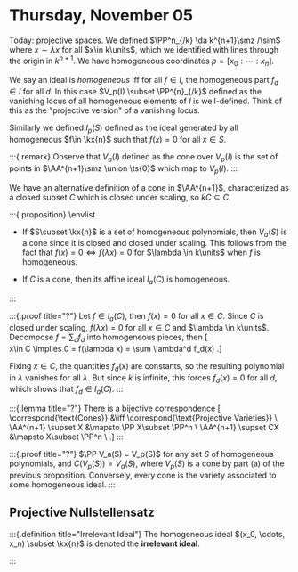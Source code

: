 # Thursday, November 05

Today: projective spaces.
We defined $\PP^n_{/k} \da k^{n+1}\smz /\sim$ where $x\sim \lambda x$ for all $x\in k\units$, which we identified with lines through the origin in $k^{n+1}$.
We have homogeneous coordinates $p = [x_0: \cdots : x_n]$.

We say an ideal is *homogeneous* iff for all $f\in I$, the homogeneous part $f_d\in I$ for all $d$.
In this case $V_p(I) \subset \PP^{n}_{/k}$ defined as the vanishing locus of all homogeneous elements of $I$ is well-defined.
Think of this as the "projective version" of a vanishing locus.

Similarly we defined $I_p(S)$ defined as the ideal generated by all homogeneous $f\in \kx{n}$ such that $f(x) = 0$ for all $x\in S$.

:::{.remark}
Observe that $V_a(I)$ defined as the cone over $V_p(I)$ is the set of points in $\AA^{n+1}\smz \union \ts{0}$ which map to $V_p(I)$.
:::

We have an alternative definition of a cone in $\AA^{n+1}$, characterized as a closed subset $C$ which is closed under scaling, so $kC\subseteq C$.

:::{.proposition}
\envlist

- If $S\subset \kx{n}$ is a set of homogeneous polynomials, then $V_a(S)$ is a cone since it is closed and closed under scaling.
  This follows from the fact that $f(x) = 0 \iff f(\lambda x) = 0$ for $\lambda \in k\units$ when $f$ is homogeneous.

- If $C$ is a cone, then its affine ideal $I_a(C)$ is homogeneous.

:::

:::{.proof title="?"}
Let $f\in I_a(C)$, then $f(x) = 0$ for all $x\in C$.
Since $C$ is closed under scaling, $f(\lambda x) = 0$ for all $x\in C$ and $\lambda \in k\units$.
Decompose $f = \sum_d f_d$ into homogeneous pieces, then 
\[  
x\in C \implies 0 = f(\lambda x) = \sum \lambda^d f_d(x) 
.\]

Fixing $x\in C$, the quantities $f_d(x)$ are constants, so the resulting polynomial in $\lambda$ vanishes for all $\lambda$.
But since $k$ is infinite, this forces $f_d(x) = 0$ for all $d$, which shows that $f_d \in I_a(C)$.
:::

:::{.lemma title="?"}
There is a bijective correspondence
\[  
\correspond{\text{Cones}} &\iff \correspond{\text{Projective Varieties}} \\
\AA^{n+1} \supset X &\mapsto \PP X\subset \PP^n \\
\AA^{n+1} \supset CX &\mapsto X\subset \PP^n \\
.\]
:::

:::{.proof title="?"}
$\PP V_a(S) = V_p(S)$ for any set $S$ of homogeneous polynomials, and $C(V_p(S)) = V_a(S)$, where $V_p(S)$ is a cone by part (a) of the previous proposition.
Conversely, every cone is the variety associated to some homogeneous ideal.
:::

## Projective Nullstellensatz

:::{.definition title="Irrelevant Ideal"}
The homogeneous ideal $(x_0, \cdots, x_n) \subset \kx{n}$ is denoted the **irrelevant ideal**.

:::
